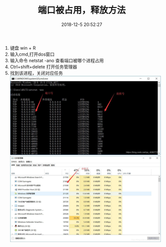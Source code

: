 ﻿---
title: '端口被占用，释放方法'
date: 2018-12-5 20:52:27
tags: 
 - 操作系统
categories:
 - 操作系统
---
 1. 键盘 win + R
 2. 输入cmd,打开dos窗口
 3. 输入命令 netstat -ano 查看端口被哪个进程占用
 4. Ctrl+shift+delete 打开任务管理器
 5. 找到该进程，关闭对应任务
![查看端口和进程](https://raw.githubusercontent.com/xfx98/ms/master/img/release-port.jpg)
![终止进程](https://raw.githubusercontent.com/xfx98/ms/master/img/task-manager.jpg)
